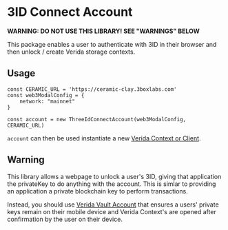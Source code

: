 
# 3ID Connect Account

**WARNING: DO NOT USE THIS LIBRARY! SEE "WARNINGS" BELOW**

This package enables a user to authenticate with 3ID in their browser and then unlock / create Verida storage contexts.

## Usage

```
const CERAMIC_URL = 'https://ceramic-clay.3boxlabs.com'
const web3ModalConfig = {
    network: "mainnet"
}

const account = new ThreeIdConnectAccount(web3ModalConfig, CERAMIC_URL)
```

`account` can then be used instantiate a new [Verida Context or Client](https://github.com/verida/verida-js/client-ts).

## Warning

This library allows a webpage to unlock a user's 3ID, giving that application the privateKey to do anything with the account. This is simlar to providing an application a private blockchain key to perform transactions.

Instead, you should use [Verida Vault Account](https://github.com/verida/verida-js/account-web-vault) that ensures a users' private keys remain on their mobile device and Verida Context's are opened after confirmation by the user on their device.